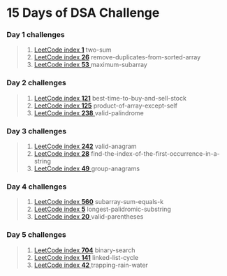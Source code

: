 # 15 Days of DSA Challenge

### Day 1 challenges
> 1. [LeetCode index **1**](https://leetcode.com/problems/two-sum/description/) two-sum
> 2. [LeetCode index **26**](https://leetcode.com/problems/remove-duplicates-from-sorted-array/) remove-duplicates-from-sorted-array
> 3. [LeetCode index **53** ](https://leetcode.com/problems/merge-k-sorted-lists) maximum-subarray

### Day 2 challenges
> 1. [LeetCode index **121**](https://leetcode.com/problems/best-time-to-buy-and-sell-stock) best-time-to-buy-and-sell-stock
> 2. [LeetCode index **125**](https://leetcode.com/problems/product-of-array-except-self) product-of-array-except-self
> 3. [LeetCode index **238** ](https://leetcode.com/problems/valid-palindrome) valid-palindrome


### Day 3 challenges
> 1. [LeetCode index **242**](https://leetcode.com/problems/valid-anagram) valid-anagram
> 2. [LeetCode index **28**](https://leetcode.com/problems/find-the-index-of-the-first-occurrence-in-a-string) find-the-index-of-the-first-occurrence-in-a-string
> 3. [LeetCode index **49** ](https://leetcode.com/problems/group-anagrams) group-anagrams

### Day 4 challenges
> 1. [LeetCode index **560**](https://leetcode.com/problems/subarray-sum-equals-k) subarray-sum-equals-k
> 2. [LeetCode index **5**](https://leetcode.com/problems/longest-palidromic-substring) longest-palidromic-substring
> 3. [LeetCode index **20** ](https://leetcode.com/problems/valid-parentheses) valid-parentheses

### Day 5 challenges
> 1. [LeetCode index **704**](https://leetcode.com/problems/binary-search) binary-search
> 2. [LeetCode index **141**](https://leetcode.com/problems/linked-list-cycle) linked-list-cycle
> 3. [LeetCode index **42** ](https://leetcode.com/problems/trapping-rain-water) trapping-rain-water